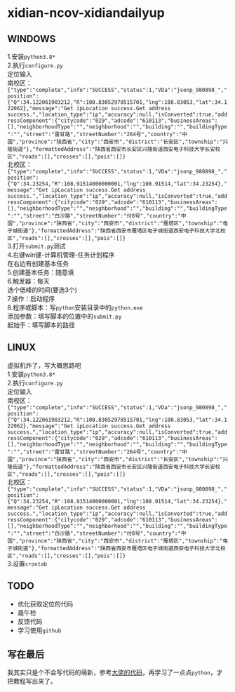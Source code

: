 # xidian-ncov-xidiandailyup  
## WINDOWS  
1.安装`python3.8*`  
2.执行`configure.py`  
定位输入  
南校区：  
`{"type":"complete","info":"SUCCESS","status":1,"VDa":"jsonp_980898_","position":{"Q":34.122061903212,"R":108.83052978515701,"lng":108.83053,"lat":34.122062},"message":"Get ipLocation success.Get address success.","location_type":"ip","accuracy":null,"isConverted":true,"addressComponent":{"citycode":"029","adcode":"610113","businessAreas":[],"neighborhoodType":"","neighborhood":"","building":"","buildingType":"","street":"雷甘路","streetNumber":"264号","country":"中国","province":"陕西省","city":"西安市","district":"长安区","township":"兴隆街道"},"formattedAddress":"陕西省西安市长安区兴隆街道西安电子科技大学长安校区","roads":[],"crosses":[],"pois":[]}`  
北校区：  
`{"type":"complete","info":"SUCCESS","status":1,"VDa":"jsonp_980898_","position":{"Q":34.23254,"R":108.91514000000001,"lng":108.91514,"lat":34.23254},"message":"Get ipLocation success.Get address success.","location_type":"ip","accuracy":null,"isConverted":true,"addressComponent":{"citycode":"029","adcode":"610113","businessAreas":[],"neighborhoodType":"","neighborhood":"","building":"","buildingType":"","street":"白沙路","streetNumber":"付8号","country":"中国","province":"陕西省","city":"西安市","district":"雁塔区","township":"电子城街道"},"formattedAddress":"陕西省西安市雁塔区电子城街道西安电子科技大学北校区","roads":[],"crosses":[],"pois":[]}`  
3.打开`submit.py`测试  
4.右键win键-计算机管理-任务计划程序  
在右边有创建基本任务  
5.创建基本任务：随意填  
6.触发器：每天  
选个低峰的时间(要选3个)  
7.操作：启动程序  
8.程序或脚本：写`python`安装目录中的`python.exe`  
添加参数：填写脚本的位置中的`submit.py`  
起始于：填写脚本的路径  

## LINUX  
虚拟机炸了，写大概思路吧  
1.安装`python3.8*`  
2.执行`configure.py`  
定位输入  
南校区：  
`{"type":"complete","info":"SUCCESS","status":1,"VDa":"jsonp_980898_","position":{"Q":34.122061903212,"R":108.83052978515701,"lng":108.83053,"lat":34.122062},"message":"Get ipLocation success.Get address success.","location_type":"ip","accuracy":null,"isConverted":true,"addressComponent":{"citycode":"029","adcode":"610113","businessAreas":[],"neighborhoodType":"","neighborhood":"","building":"","buildingType":"","street":"雷甘路","streetNumber":"264号","country":"中国","province":"陕西省","city":"西安市","district":"长安区","township":"兴隆街道"},"formattedAddress":"陕西省西安市长安区兴隆街道西安电子科技大学长安校区","roads":[],"crosses":[],"pois":[]}`  
北校区：  
`{"type":"complete","info":"SUCCESS","status":1,"VDa":"jsonp_980898_","position":{"Q":34.23254,"R":108.91514000000001,"lng":108.91514,"lat":34.23254},"message":"Get ipLocation success.Get address success.","location_type":"ip","accuracy":null,"isConverted":true,"addressComponent":{"citycode":"029","adcode":"610113","businessAreas":[],"neighborhoodType":"","neighborhood":"","building":"","buildingType":"","street":"白沙路","streetNumber":"付8号","country":"中国","province":"陕西省","city":"西安市","district":"雁塔区","township":"电子城街道"},"formattedAddress":"陕西省西安市雁塔区电子城街道西安电子科技大学北校区","roads":[],"crosses":[],"pois":[]}`  
3.设置`crontab`  

## TODO
* 优化获取定位的代码  
* 晨午检
* 反馈代码
* 学习使用`github`
## 写在最后
我其实只是个不会写代码的萌新，参考[大佬的代码](https://github.com/Apache553/xidian-ncov-report)，再学习了一点点`python`，才把教程写出来了。
